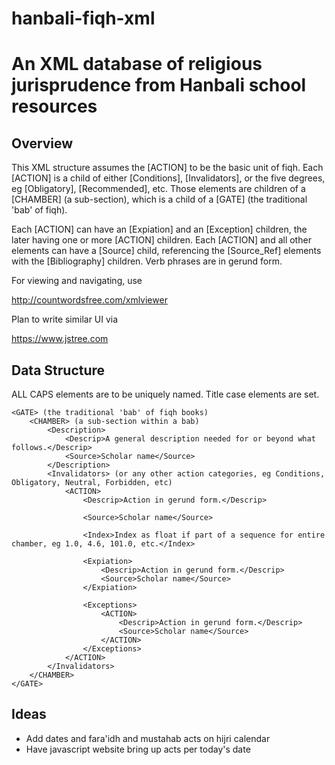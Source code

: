 # hanbali-fiqh-xml
# An XML database of religious jurisprudence from Hanbali school resources

## Overview
This XML structure assumes the [ACTION] to be the basic unit of fiqh. Each [ACTION] is a child of either [Conditions], [Invalidators], or the five degrees, eg [Obligatory], [Recommended], etc. Those elements are children of a [CHAMBER] (a sub-section), which is a child of a [GATE] (the traditional 'bab' of fiqh).

Each [ACTION] can have an [Expiation] and an [Exception] children, the later having one or more [ACTION] children. Each [ACTION] and all other elements can have a [Source] child, referencing the [Source_Ref] elements with the [Bibliography] children. Verb phrases are in gerund form.

For viewing and navigating, use

http://countwordsfree.com/xmlviewer

Plan to write similar UI via 

https://www.jstree.com

## Data Structure
ALL CAPS elements are to be uniquely named. Title case elements are set.

	<GATE> (the traditional 'bab' of fiqh books)
		<CHAMBER> (a sub-section within a bab)
			<Description>
				<Descrip>A general description needed for or beyond what follows.</Descrip>
				<Source>Scholar name</Source>
			</Description>
			<Invalidators> (or any other action categories, eg Conditions, Obligatory, Neutral, Forbidden, etc)
				<ACTION>
					<Descrip>Action in gerund form.</Descrip>
					
					<Source>Scholar name</Source>
					
					<Index>Index as float if part of a sequence for entire chamber, eg 1.0, 4.6, 101.0, etc.</Index>
					
					<Expiation>
						<Descrip>Action in gerund form.</Descrip>
						<Source>Scholar name</Source>
					</Expiation>
					
					<Exceptions>
						<ACTION>
							<Descrip>Action in gerund form.</Descrip>
							<Source>Scholar name</Source>
						</ACTION>
					</Exceptions>
				</ACTION>
			</Invalidators>
		</CHAMBER>
	</GATE>

## Ideas
* Add dates and fara'idh and mustahab acts on hijri calendar
* Have javascript website bring up acts per today's date
